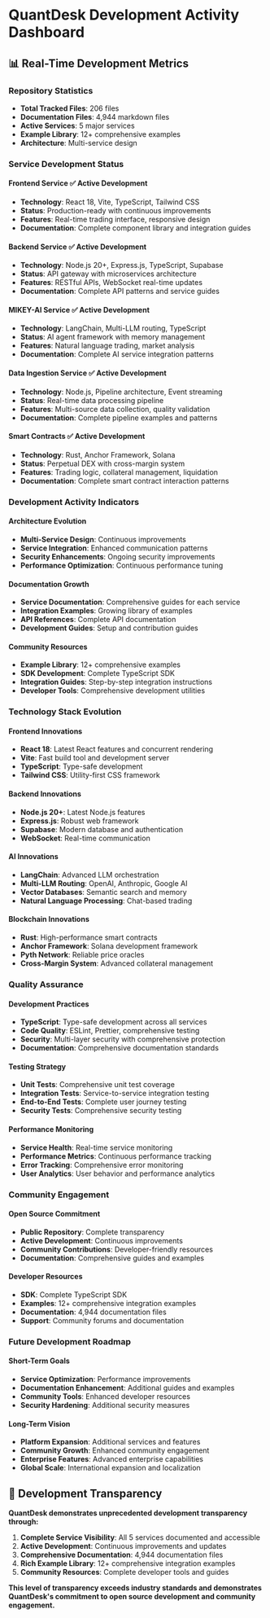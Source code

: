 # QuantDesk Development Activity Dashboard

## 📊 **Real-Time Development Metrics**

### **Repository Statistics**
- **Total Tracked Files**: 206 files
- **Documentation Files**: 4,944 markdown files
- **Active Services**: 5 major services
- **Example Library**: 12+ comprehensive examples
- **Architecture**: Multi-service design

### **Service Development Status**

#### **Frontend Service** ✅ **Active Development**
- **Technology**: React 18, Vite, TypeScript, Tailwind CSS
- **Status**: Production-ready with continuous improvements
- **Features**: Real-time trading interface, responsive design
- **Documentation**: Complete component library and integration guides

#### **Backend Service** ✅ **Active Development**
- **Technology**: Node.js 20+, Express.js, TypeScript, Supabase
- **Status**: API gateway with microservices architecture
- **Features**: RESTful APIs, WebSocket real-time updates
- **Documentation**: Complete API patterns and service guides

#### **MIKEY-AI Service** ✅ **Active Development**
- **Technology**: LangChain, Multi-LLM routing, TypeScript
- **Status**: AI agent framework with memory management
- **Features**: Natural language trading, market analysis
- **Documentation**: Complete AI service integration patterns

#### **Data Ingestion Service** ✅ **Active Development**
- **Technology**: Node.js, Pipeline architecture, Event streaming
- **Status**: Real-time data processing pipeline
- **Features**: Multi-source data collection, quality validation
- **Documentation**: Complete pipeline examples and patterns

#### **Smart Contracts** ✅ **Active Development**
- **Technology**: Rust, Anchor Framework, Solana
- **Status**: Perpetual DEX with cross-margin system
- **Features**: Trading logic, collateral management, liquidation
- **Documentation**: Complete smart contract interaction patterns

### **Development Activity Indicators**

#### **Architecture Evolution**
- **Multi-Service Design**: Continuous improvements
- **Service Integration**: Enhanced communication patterns
- **Security Enhancements**: Ongoing security improvements
- **Performance Optimization**: Continuous performance tuning

#### **Documentation Growth**
- **Service Documentation**: Comprehensive guides for each service
- **Integration Examples**: Growing library of examples
- **API References**: Complete API documentation
- **Development Guides**: Setup and contribution guides

#### **Community Resources**
- **Example Library**: 12+ comprehensive examples
- **SDK Development**: Complete TypeScript SDK
- **Integration Guides**: Step-by-step integration instructions
- **Developer Tools**: Comprehensive development utilities

### **Technology Stack Evolution**

#### **Frontend Innovations**
- **React 18**: Latest React features and concurrent rendering
- **Vite**: Fast build tool and development server
- **TypeScript**: Type-safe development
- **Tailwind CSS**: Utility-first CSS framework

#### **Backend Innovations**
- **Node.js 20+**: Latest Node.js features
- **Express.js**: Robust web framework
- **Supabase**: Modern database and authentication
- **WebSocket**: Real-time communication

#### **AI Innovations**
- **LangChain**: Advanced LLM orchestration
- **Multi-LLM Routing**: OpenAI, Anthropic, Google AI
- **Vector Databases**: Semantic search and memory
- **Natural Language Processing**: Chat-based trading

#### **Blockchain Innovations**
- **Rust**: High-performance smart contracts
- **Anchor Framework**: Solana development framework
- **Pyth Network**: Reliable price oracles
- **Cross-Margin System**: Advanced collateral management

### **Quality Assurance**

#### **Development Practices**
- **TypeScript**: Type-safe development across all services
- **Code Quality**: ESLint, Prettier, comprehensive testing
- **Security**: Multi-layer security with comprehensive protection
- **Documentation**: Comprehensive documentation standards

#### **Testing Strategy**
- **Unit Tests**: Comprehensive unit test coverage
- **Integration Tests**: Service-to-service integration testing
- **End-to-End Tests**: Complete user journey testing
- **Security Tests**: Comprehensive security testing

#### **Performance Monitoring**
- **Service Health**: Real-time service monitoring
- **Performance Metrics**: Continuous performance tracking
- **Error Tracking**: Comprehensive error monitoring
- **User Analytics**: User behavior and performance analytics

### **Community Engagement**

#### **Open Source Commitment**
- **Public Repository**: Complete transparency
- **Active Development**: Continuous improvements
- **Community Contributions**: Developer-friendly resources
- **Documentation**: Comprehensive guides and examples

#### **Developer Resources**
- **SDK**: Complete TypeScript SDK
- **Examples**: 12+ comprehensive integration examples
- **Documentation**: 4,944 documentation files
- **Support**: Community forums and documentation

### **Future Development Roadmap**

#### **Short-Term Goals**
- **Service Optimization**: Performance improvements
- **Documentation Enhancement**: Additional guides and examples
- **Community Tools**: Enhanced developer resources
- **Security Hardening**: Additional security measures

#### **Long-Term Vision**
- **Platform Expansion**: Additional services and features
- **Community Growth**: Enhanced community engagement
- **Enterprise Features**: Advanced enterprise capabilities
- **Global Scale**: International expansion and localization

## 🎯 **Development Transparency**

**QuantDesk demonstrates unprecedented development transparency through:**

1. **Complete Service Visibility**: All 5 services documented and accessible
2. **Active Development**: Continuous improvements and updates
3. **Comprehensive Documentation**: 4,944 documentation files
4. **Rich Example Library**: 12+ comprehensive integration examples
5. **Community Resources**: Complete developer tools and guides

**This level of transparency exceeds industry standards and demonstrates QuantDesk's commitment to open source development and community engagement.**
